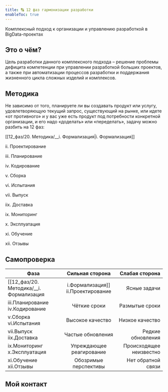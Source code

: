 ```yaml
---
title: 🔠 12 фаз гармонизации разработки
enableToc: true
---
```


Комплексный подход к организации и управлению разработкой в BigData-проектах

## Это о чём?
Цель разработки данного комплексного подхода – решение проблемы дефицита компетенции при управлении разработкой больших проектов, а также при автоматизации процессов разработки и поддержания жизненного цикла сложных изделий и комплексов.

## Методика
Не зависимо от того, планируете ли вы создавать продукт или услугу, удовлетворяющую текущий запрос, существующий на рынке, или идете «от противного» и у вас уже есть продукт под потребности конкретной организации, и его надо «доделать» или «переделать», задачу можно разбить на 12 фаз: 


[[12_фаз/20. Методика/__i. Формализация|i. Формализация]]

ii. Проектирование

iii. Планирование

iv. Кодирование

v. Сборка

vi. Испытания

vii. Выпуск

iix. Доставка

ix. Мониторинг

x. Эксплуатация

xi. Обучение

xii. Отзывы

## Самопроверка

|  Фаза   |      Сильная сторона      |  Слабая сторона |
|----------|:-------------:|------:|
| [[12_фаз/20. Методика/__i. Формализация|i.Формализация]]<br>ii.Проектирование |  Ясные задачи | Нерешаемые задачи |
| iii.Планирование<br>iv.Кодирование |  Чёткие сроки | Размытые сроки |
| v.Сборка<br>vi.Испытания |  Высокое качество | Низкое качество |
| vii.Выпуск<br>iix.Доставка |  Частые обновления | Редкие обновления |
| ix.Мониторинг<br>x.Эксплуатация |  Упреждающее реагирование | Происходящее неизвестно |
| xi.Обучение<br>xii.Отзывы |  Обозримые перспективы | Нет обратной связи |
## Мой контакт


